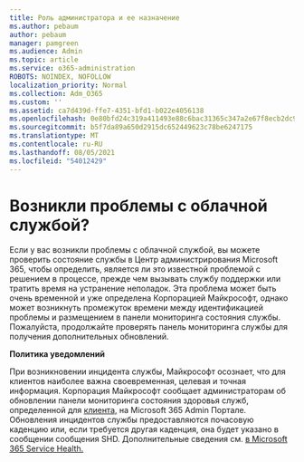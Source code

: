 ```yaml
---
title: Роль администратора и ее назначение
ms.author: pebaum
author: pebaum
manager: pamgreen
ms.audience: Admin
ms.topic: article
ms.service: o365-administration
ROBOTS: NOINDEX, NOFOLLOW
localization_priority: Normal
ms.collection: Adm_O365
ms.custom: ''
ms.assetid: ca7d439d-ffe7-4351-bfd1-b022e4056138
ms.openlocfilehash: 0e80bfd24c319a411493e88c6bac31365c347a2e67f8ecb2dc9ba52fb24fc5d3
ms.sourcegitcommit: b5f7da89a650d2915dc652449623c78be6247175
ms.translationtype: MT
ms.contentlocale: ru-RU
ms.lasthandoff: 08/05/2021
ms.locfileid: "54012429"
---
```

# <a name="experiencing-problems-with-a-cloud-service"></a>Возникли проблемы с облачной службой?

Если у вас возникли проблемы с облачной [](https://admin.microsoft.com/AdminPortal/Home#/servicehealth) службой, вы можете проверить состояние службы в Центр администрирования Microsoft 365, чтобы определить, является ли это известной проблемой с решением в процессе, прежде чем вызывать службу поддержки или тратить время на устранение неполадок. Эта проблема может быть очень временной и уже определена Корпорацией Майкрософт, однако может возникнуть промежуток времени между идентификацией проблемы и размещением в панели мониторинга состояния службы. Пожалуйста, продолжайте проверять панель мониторинга службы для получения дополнительных обновлений.

**Политика уведомлений**

При возникновении инцидента службы, Майкрософт осознает, что для клиентов наиболее важна своевременная, целевая и точная информация. Корпорация Майкрософт сообщает администраторам об обновлении панели мониторинга состояния здоровья служб, определенной для [клиента,](https://admin.microsoft.com/AdminPortal/Home#/servicehealth) на Microsoft 365 Admin Портале. Обновления инцидентов службы предоставляются почасовую каденцию или, если требуется другая каденция, она будет указано в сообщении сообщения SHD. Дополнительные сведения см. [в Microsoft 365 Service Health.](https://docs.microsoft.com/office365/enterprise/view-service-health)

